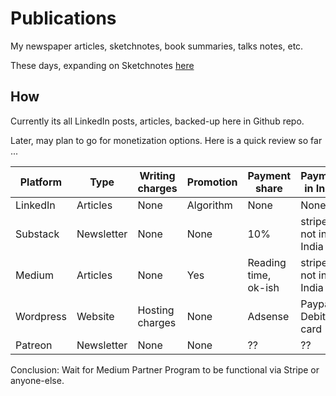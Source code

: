 # Publications

My newspaper articles, sketchnotes, book summaries, talks notes, etc.

These days, expanding on Sketchnotes [here](./README_VisualSummary.md) 

## How

Currently its all LinkedIn posts, articles, backed-up here in Github repo.

Later, may plan to go for monetization options. Here is a quick review so far ...

| Platform  | Type       | Writing charges | Promotion | Payment share        | Payment in India    |
| --------- | ---------- | --------------- | --------- | -------------------- | ------------------- |
| LinkedIn  | Articles   | None            | Algorithm | None                 | None                |
| Substack  | Newsletter | None            | None      | 10%                  | stripe not in India |
| Medium    | Articles   | None            | Yes       | Reading time, ok-ish | stripe not in India |
| Wordpress | Website    | Hosting charges | None      | Adsense              | Paypal, Debit card  |
| Patreon		| Newsletter | None					   | None      | ??              			| ??                  |

Conclusion: Wait for Medium Partner Program to be functional via Stripe or anyone-else.
